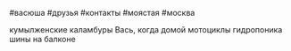 #васюша #друзья #контакты #моястая #москва

кумылженские каламбуры 
Вась, когда домой
мотоциклы
гидропоника 
шины на балконе 